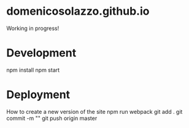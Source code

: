 # domenicosolazzo.github.io
Working in progress!

# Development
   npm install
   npm start

# Deployment
How to create a new version of the site
   npm run webpack
   git add .
   git commit -m "<your awesome message>"
   git push origin master
  

